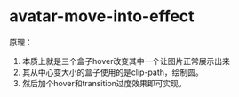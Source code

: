 # avatar-move-into-effect

原理：
1. 本质上就是三个盒子hover改变其中一个让图片正常展示出来
2. 其从中心变大小的盒子使用的是clip-path，绘制圆。
3. 然后加个hover和transition过度效果即可实现。
